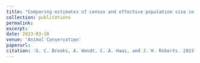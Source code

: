 ```yaml
---
title: "Comparing estimates of census and effective population size in an endangered amphibian"
collection: publications
permalink: 
excerpt:
date: 2023-03-28
venue: 'Animal Conservation'
paperurl: 
citation: 'G. C. Brooks, A. Wendt, C. A. Haas, and J. H. Roberts. 2023. Comparing estimates of census and effective population size in an endangered amphibian. <i>Animal Conservation</i> doi:10.1111/acv.12871'
---
```


